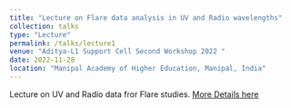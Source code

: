 ```yaml
---
title: "Lecture on Flare data analysis in UV and Radio wavelengths"
collection: talks
type: "Lecture"
permalink: /talks/lecture1
venue: "Aditya-L1 Support Cell Second Workshop 2022 "
date: 2022-11-28
location: "Manipal Academy of Higher Education, Manipal, India"
---
```


Lecture on UV and Radio data fror Flare studies. 
 <a href="https://drive.google.com/file/d/1h3U9EEzfsDQByPkpjoLlutOgxpFL_3c9/view">More Details here</a> 

